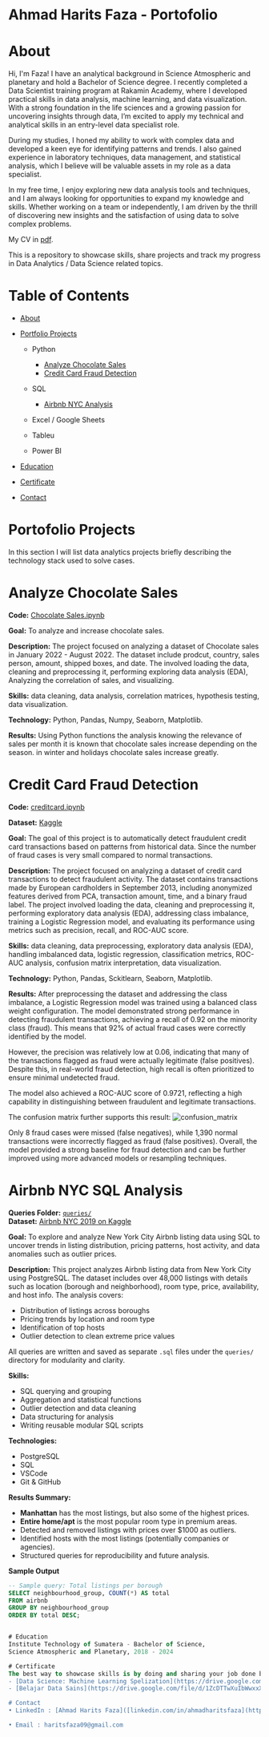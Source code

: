 # Ahmad Harits Faza - Portofolio
# About
Hi, I'm Faza! I have an analytical background in Science Atmospheric and planetary and hold a Bachelor of Science degree. I recently completed a Data Scientist training program at Rakamin Academy, where I developed practical skills in data analysis, machine learning, and data visualization. With a strong foundation in the life sciences and a growing passion for uncovering insights through data, I’m excited to apply my technical and analytical skills in an entry-level data specialist role.

During my studies, I honed my ability to work with complex data and developed a keen eye for identifying patterns and trends. I also gained experience in laboratory techniques, data management, and statistical analysis, which I believe will be valuable assets in my role as a data specialist.

In my free time, I enjoy exploring new data analysis tools and techniques, and I am always looking for opportunities to expand my knowledge and skills. Whether working on a team or independently, I am driven by the thrill of discovering new insights and the satisfaction of using data to solve complex problems.

My CV in [pdf](https://github.com/haritsfaza/Portofolio/blob/main/CV%20ATS%20AHMAD%20HARITS%20FAZA.pdf).

This is a repository to showcase skills, share projects and track my progress in Data Analytics / Data Science related topics.

# Table of Contents
-	[About](https://github.com/haritsfaza/Data-Analyst-Portofolio/blob/main/README.md#about)

- [Portfolio Projects](https://github.com/haritsfaza/Data-Analyst-Portofolio/edit/main/README.md#contact)

  - Python
  
    - [Analyze Chocolate Sales](https://github.com/haritsfaza/Portofolio/blob/main/README.md#analyze-chocolate-sales)
    - [Credit Card Fraud Detection](https://github.com/haritsfaza/haritsfaza/edit/main/README.md#credit-card-fraud-detection)
    
  - SQL
    - [Airbnb NYC Analysis](https://github.com/haritsfaza/haritsfaza/blob/main/README.md#airbnb-nyc-sql-analysis)
  
  -	Excel / Google Sheets
  
  -	Tableu
  
  -	Power BI
  
- [Education](https://github.com/haritsfaza/Data-Analyst-Portofolio/edit/main/README.md#certificate)

- [Certificate](https://github.com/haritsfaza/Data-Analyst-Portofolio/edit/main/README.md#certificate)

- [Contact](https://github.com/haritsfaza/Data-Analyst-Portofolio/edit/main/README.md#contact)

# Portofolio Projects

In this section I will list data analytics projects briefly describing the technology stack used to solve cases.

# Analyze Chocolate Sales
**Code:** [Chocolate Sales.ipynb](https://github.com/haritsfaza/Chocolate-Sales/blob/main/Chocolate%20Sales.ipynb)

**Goal:** To analyze and increase chocolate sales.

**Description:** The project focused on analyzing a dataset of Chocolate sales in January 2022 - August 2022. The dataset include prodcut, country, sales person, amount, shipped boxes, and date. The involved loading the data, cleaning and preprocessing it, performing exploring data analysis (EDA), Analyzing the correlation of sales, and visualizing.

**Skills:** data cleaning, data analysis, correlation matrices, hypothesis testing, data visualization.

**Technology:**  Python, Pandas, Numpy, Seaborn, Matplotlib.

**Results:** Using Python functions the analysis knowing the relevance of sales per month it is known that chocolate sales increase depending on the season. in winter and holidays chocolate sales increase greatly.

# Credit Card Fraud Detection
**Code:** [creditcard.ipynb](https://github.com/haritsfaza/credit-card-fraud-detection/blob/main/creditcard.ipynb)

**Dataset:** [Kaggle](https://www.kaggle.com/datasets/mlg-ulb/creditcardfraud)

**Goal:** The goal of this project is to automatically detect fraudulent credit card transactions based on patterns from historical data. Since the number of fraud cases is very small compared to normal transactions.

**Description:** The project focused on analyzing a dataset of credit card transactions to detect fraudulent activity. The dataset contains transactions made by European cardholders in September 2013, including anonymized features derived from PCA, transaction amount, time, and a binary fraud label. The project involved loading the data, cleaning and preprocessing it, performing exploratory data analysis (EDA), addressing class imbalance, training a Logistic Regression model, and evaluating its performance using metrics such as precision, recall, and ROC-AUC score.

**Skills:** data cleaning, data preprocessing, exploratory data analysis (EDA), handling imbalanced data, logistic regression, classification metrics, ROC-AUC analysis, confusion matrix interpretation, data visualization.

**Technology:**  Python, Pandas, Sckitlearn, Seaborn, Matplotlib.

**Results:** After preprocessing the dataset and addressing the class imbalance, a Logistic Regression model was trained using a balanced class weight configuration. The model demonstrated strong performance in detecting fraudulent transactions, achieving a recall of 0.92 on the minority class (fraud). This means that 92% of actual fraud cases were correctly identified by the model.

However, the precision was relatively low at 0.06, indicating that many of the transactions flagged as fraud were actually legitimate (false positives). Despite this, in real-world fraud detection, high recall is often prioritized to ensure minimal undetected fraud.

The model also achieved a ROC-AUC score of 0.9721, reflecting a high capability in distinguishing between fraudulent and legitimate transactions.

The confusion matrix further supports this result:
![confusion_matrix](https://github.com/user-attachments/assets/78372e13-c46c-4b53-b638-51a8c38d8613)


Only 8 fraud cases were missed (false negatives), while 1,390 normal transactions were incorrectly flagged as fraud (false positives). Overall, the model provided a strong baseline for fraud detection and can be further improved using more advanced models or resampling techniques.

# Airbnb NYC SQL Analysis

**Queries Folder:** [`queries/`](./queries)  
**Dataset:** [Airbnb NYC 2019 on Kaggle](https://www.kaggle.com/datasets/dgomonov/new-york-city-airbnb-open-data)

**Goal:** To explore and analyze New York City Airbnb listing data using SQL to uncover trends in listing distribution, pricing patterns, host activity, and data anomalies such as outlier prices.

**Description:** This project analyzes Airbnb listing data from New York City using PostgreSQL. The dataset includes over 48,000 listings with details such as location (borough and neighborhood), room type, price, availability, and host info. The analysis covers:

- Distribution of listings across boroughs
- Pricing trends by location and room type
- Identification of top hosts
- Outlier detection to clean extreme price values

All queries are written and saved as separate `.sql` files under the `queries/` directory for modularity and clarity.

**Skills:**

- SQL querying and grouping
- Aggregation and statistical functions
- Outlier detection and data cleaning
- Data structuring for analysis
- Writing reusable modular SQL scripts

**Technologies:**

- PostgreSQL
- SQL
- VSCode
- Git & GitHub

**Results Summary:**

- **Manhattan** has the most listings, but also some of the highest prices.
- **Entire home/apt** is the most popular room type in premium areas.
- Detected and removed listings with prices over \$1000 as outliers.
- Identified hosts with the most listings (potentially companies or agencies).
- Structured queries for reproducibility and future analysis.

**Sample Output**

```sql
-- Sample query: Total listings per borough
SELECT neighbourhood_group, COUNT(*) AS total
FROM airbnb
GROUP BY neighbourhood_group
ORDER BY total DESC;


# Education
Institute Technology of Sumatera - Bachelor of Science,
Science Atmospheric and Planetary, 2018 - 2024

# Certificate
The best way to showcase skills is by doing and sharing your job done but sometimes certificates appear to be as an indirect result. Here's a list of the ones I have (in reverse-chronological order, with the date of completion in brackets):
- [Data Science: Machine Learning Spelization](https://drive.google.com/file/d/1P7XEoJtGfgWbxlEpxZpju7NOrJAjUBaE/view?usp=sharing) - Rakamin Academy (Oktober 2024 - March 2025) 
- [Belajar Data Sains](https://drive.google.com/file/d/1ZcDTTwXuIbWwxxXeHk_3z-P7-e-JtlcU/view?usp=sharing) - Dicoding (December 2024 - January 2025)

# Contact
• LinkedIn : [Ahmad Harits Faza]([linkedin.com/in/ahmadharitsfaza](https://www.linkedin.com/in/ahmadharitsfaza/))

• Email : haritsfaza09@gmail.com

